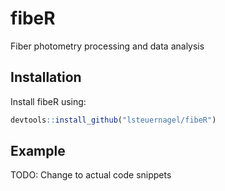 
<!-- README.md is generated from README.Rmd. Please edit that file -->

# fibeR

<!-- badges: start -->
<!-- badges: end -->

Fiber photometry processing and data analysis

## Installation

Install fibeR using:

``` r
devtools::install_github("lsteuernagel/fibeR")
```

## Example

TODO: Change to actual code snippets
